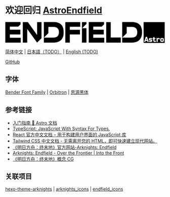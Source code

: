 # 欢迎回归 [AstroEndfield](https://astro.endfield.tech/)

![](./public/assets/img/astro-endfield-logo.svg)

[简体中文](./README.md)
| [日本語（TODO）](./README.ja.md)
| [English (TODO)](./README.en.md)

[GitHub](https://github.com/Yue-plus/astro-endfield)

## 字体

[Bender Font Family](https://www.1001fonts.com/bender-font.html)
| [Orbitron](https://fonts.google.com/specimen/Orbitron)
| [思源黑体](https://github.com/adobe-fonts/source-han-sans/blob/master/README-CN.md)

## 参考链接

- [入门指南 🚀 Astro 文档](https://docs.astro.build/zh-cn/getting-started/)
- [TypeScript: JavaScript With Syntax For Types.](https://www.typescriptlang.org/zh/)
- [React 官方中文文档 – 用于构建用户界面的 JavaScript 库](https://zh-hans.reactjs.org/)
- [Tailwind CSS 中文文档 - 无需离开您的 HTML，即可快速建立现代网站。](https://www.tailwindcss.cn/)
- [《明日方舟：终末地》官方网站-Arknights: Endfield](https://endfield.hypergryph.com/)
- [Arknights: Endfield - Over the Frontier | Into the Front](https://endfield.hypergryph.global/)
- [《明日方舟：终末地》概念 CG](https://www.bilibili.com/video/BV1iF411s7vc/)

## 关联项目

[hexo-theme-arknights](https://github.com/Yue-plus/hexo-theme-arknights)
| [arknights_icons](https://github.com/Yue-plus/arknights_icons)
| [endfield_icons](https://github.com/Yue-plus/endfield_icons)
